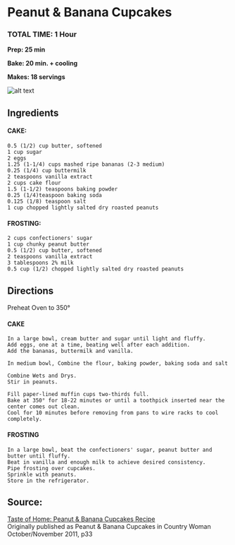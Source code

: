 # Peanut & Banana Cupcakes

### TOTAL TIME: 1 Hour
**Prep: 25 min**

**Bake: 20 min. + cooling**

**Makes: 18 servings**

![alt text](http://hostedmedia.reimanpub.com/TOH/Images/Photos/37/300x300/exps135464_CW2235111C05_17_3b.jpg "Peanut & Banana Cupcakes Recipe photo by Taste of Home")

## Ingredients

#### CAKE:
    0.5 (1/2) cup butter, softened
    1 cup sugar
    2 eggs
    1.25 (1-1/4) cups mashed ripe bananas (2-3 medium)
    0.25 (1/4) cup buttermilk
    2 teaspoons vanilla extract
    2 cups cake flour
    1.5 (1-1/2) teaspoons baking powder
    0.25 (1/4)teaspoon baking soda
    0.125 (1/8) teaspoon salt
    1 cup chopped lightly salted dry roasted peanuts
	
#### FROSTING:
    2 cups confectioners' sugar
    1 cup chunky peanut butter
    0.5 (1/2) cup butter, softened
    2 teaspoons vanilla extract
    3 tablespoons 2% milk
    0.5 cup (1/2) chopped lightly salted dry roasted peanuts

## Directions
Preheat Oven to 350°

#### CAKE
	In a large bowl, cream butter and sugar until light and fluffy. 
	Add eggs, one at a time, beating well after each addition. 
	Add the bananas, buttermilk and vanilla. 
	
	In medium bowl, Combine the flour, baking powder, baking soda and salt
	
	Combine Wets and Drys.
	Stir in peanuts.
	
    Fill paper-lined muffin cups two-thirds full.
	Bake at 350° for 18-22 minutes or until a toothpick inserted near the center comes out clean. 
	Cool for 10 minutes before removing from pans to wire racks to cool completely.
	
#### FROSTING
    In a large bowl, beat the confectioners' sugar, peanut butter and butter until fluffy.
	Beat in vanilla and enough milk to achieve desired consistency.
	Pipe frosting over cupcakes.
	Sprinkle with peanuts.
	Store in the refrigerator.
	

	
## Source:
[Taste of Home: Peanut & Banana Cupcakes Recipe](http://www.tasteofhome.com/recipes/peanut---banana-cupcakes)  
Originally published as Peanut & Banana Cupcakes in Country Woman October/November 2011, p33 
